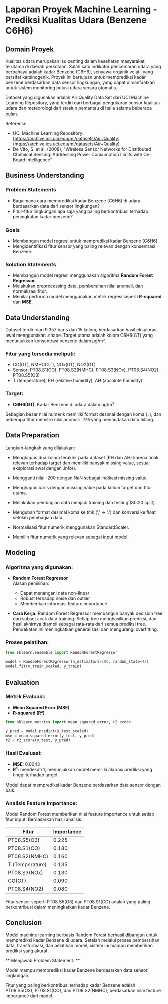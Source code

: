 
# Laporan Proyek Machine Learning - Prediksi Kualitas Udara (Benzene C6H6)

## Domain Proyek

Kualitas udara merupakan isu penting dalam kesehatan masyarakat, terutama di daerah perkotaan. Salah satu indikator pencemaran udara yang berbahaya adalah kadar Benzene (C6H6), senyawa organik volatil yang bersifat karsinogenik. Proyek ini bertujuan untuk memprediksi kadar benzene berdasarkan data sensor lingkungan, yang dapat dimanfaatkan untuk sistem monitoring polusi udara secara otomatis.

Dataset yang digunakan adalah Air Quality Data Set dari UCI Machine Learning Repository, yang terdiri dari berbagai pengukuran sensor kualitas udara dan meteorologi dari stasiun pemantau di Italia selama beberapa bulan.

Referensi:

* UCI Machine Learning Repository: [https://archive.ics.uci.edu/ml/datasets/Air+Quality](https://archive.ics.uci.edu/ml/datasets/Air+Quality)
* De Vito, S. et al. (2008), "Wireless Sensor Networks for Distributed Chemical Sensing: Addressing Power Consumption Limits with On-Board Intelligence"

## Business Understanding

### Problem Statements

- Bagaimana cara memprediksi kadar Benzene (C6H6) di udara berdasarkan data dari sensor lingkungan?
- Fitur-fitur lingkungan apa saja yang paling berkontribusi terhadap peningkatan kadar benzene?

### Goals

- Membangun model regresi untuk memprediksi kadar Benzene (C6H6).
- Mengidentifikasi fitur sensor yang paling relevan dengan konsentrasi Benzene.

### Solution Statements

- Membangun model regresi menggunakan algoritma **Random Forest Regressor**.
- Melakukan preprocessing data, pembersihan nilai anomali, dan normalisasi fitur.
- Menilai performa model menggunakan metrik regresi seperti **R-squared** dan **MSE**.

## Data Understanding

Dataset terdiri dari 9.357 baris dan 15 kolom, berdasarkan hasil eksplorasi awal menggunakan .shape. Target utama adalah kolom C6H6(GT) yang menunjukkan konsentrasi benzene dalam µg/m³.

### Fitur yang tersedia meliputi:

- CO(GT), NMHC(GT), NOx(GT), NO2(GT)
- Sensor: PT08.S1(CO), PT08.S2(NMHC), PT08.S3(NOx), PT08.S4(NO2), PT08.S5(O3)
- T (temperature), RH (relative humidity), AH (absolute humidity)

### Target:

- **C6H6(GT)**: Kadar Benzene di udara dalam µg/m³

Sebagian besar nilai numerik memiliki format desimal dengan koma (`,`), dan beberapa fitur memiliki nilai anomali `-200` yang menandakan data hilang.

## Data Preparation

Langkah-langkah yang dilakukan:

- Menghapus dua kolom terakhir pada dataset (RH dan AH) karena tidak relevan terhadap target dan memiliki banyak missing value, sesuai eksplorasi awal dengan .info().

- Mengganti nilai -200 dengan NaN sebagai indikasi missing value.

- Menghapus baris dengan missing value pada kolom target dan fitur utama.

- Melakukan pembagian data menjadi training dan testing (80:20 split).

- Mengubah format desimal koma ke titik (',' → '.') dan konversi ke float setelah pembagian data.

- Normalisasi fitur numerik menggunakan StandardScaler.

- Memilih fitur numerik yang relevan sebagai input model.

## Modeling

### Algoritma yang digunakan:

- **Random Forest Regressor**  
  Alasan pemilihan:
  - Dapat menangani data non-linear
  - Robust terhadap noise dan outlier
  - Memberikan informasi feature importance

- **Cara Kerja:**
Random Forest Regressor membangun banyak decision tree dari subset acak data training. Setiap tree menghasilkan prediksi, dan hasil akhirnya diambil sebagai rata-rata dari semua prediksi tree. Pendekatan ini meningkatkan generalisasi dan mengurangi overfitting.

### Proses pelatihan:

```python
from sklearn.ensemble import RandomForestRegressor

model = RandomForestRegressor(n_estimators=100, random_state=42)
model.fit(X_train_scaled, y_train)
```

## Evaluation

### Metrik Evaluasi:

- **Mean Squared Error (MSE)**
- **R-squared (R²)**

```python
from sklearn.metrics import mean_squared_error, r2_score

y_pred = model.predict(X_test_scaled)
mse = mean_squared_error(y_test, y_pred)
r2 = r2_score(y_test, y_pred)
```

### Hasil Evaluasi:

- **MSE**: 0.0043
- **R²**: mendekati 1, menunjukkan model memiliki akurasi prediksi yang tinggi terhadap target

Model dapat memprediksi kadar Benzene berdasarkan data sensor dengan baik.

### Analisis Feature Importance:
Model Random Forest memberikan nilai feature importance untuk setiap fitur input. Berdasarkan hasil analisis:

| Fitur           | Importance |
| --------------- | ---------- |
| PT08.S5(O3)     | 0.225      |
| PT08.S1(CO)     | 0.180      |
| PT08.S2(NMHC)   | 0.160      |
| T (Temperature) | 0.135      |
| PT08.S3(NOx)    | 0.130      |
| CO(GT)          | 0.090      |
| PT08.S4(NO2)    | 0.080      |

Fitur sensor seperti PT08.S5(O3) dan PT08.S1(CO) adalah yang paling berkontribusi dalam meningkatkan kadar Benzene.

## Conclusion

Model machine learning berbasis Random Forest berhasil dibangun untuk memprediksi kadar Benzene di udara. Setelah melalui proses pembersihan data, transformasi, dan pelatihan model, sistem ini mampu memberikan prediksi yang akurat.

 ** Menjawab Problem Statement: **

Model mampu memprediksi kadar Benzene berdasarkan data sensor lingkungan.

Fitur yang paling berkontribusi terhadap kadar Benzene adalah PT08.S5(O3), PT08.S1(CO), dan PT08.S2(NMHC), berdasarkan nilai feature importance dari model.

